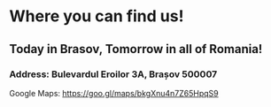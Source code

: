 # Where you can find us!


## Today in Brasov, Tomorrow in all of Romania!
### Address: Bulevardul Eroilor 3A, Brașov 500007

Google Maps: https://goo.gl/maps/bkgXnu4n7Z65HpqS9 